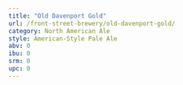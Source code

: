 ```yaml
---
title: "Old Davenport Gold"
url: /front-street-brewery/old-davenport-gold/
category: North American Ale
style: American-Style Pale Ale
abv: 0
ibu: 0
srm: 0
upc: 0
---
```


